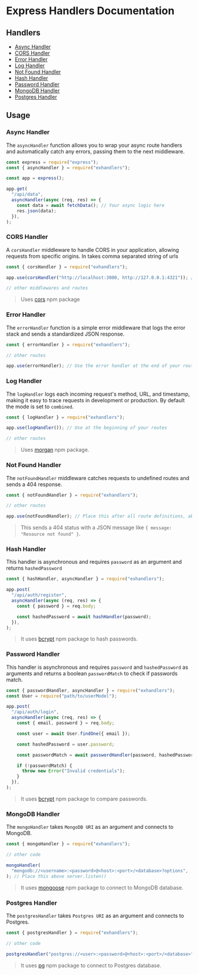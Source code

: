 # Express Handlers Documentation

## Handlers

- [Async Handler](#async-handler)
- [CORS Handler](#cors-handler)
- [Error Handler](#error-handler)
- [Log Handler](#log-handler)
- [Not Found Handler](#not-found-handler)
- [Hash Handler](#hash-handler)
- [Password Handler](#password-handler)
- [MongoDB Handler](#mongo-handler)
- [Postgres Handler](#postgres-handler)

## Usage

### Async Handler

The `asyncHandler` function allows you to wrap your async route handlers and automatically catch any errors, passing them to the next middleware.

```javascript
const express = require("express");
const { asyncHandler } = require("exhandlers");

const app = express();

app.get(
  "/api/data",
  asyncHandler(async (req, res) => {
    const data = await fetchData(); // Your async logic here
    res.json(data);
  }),
);
```

### CORS Handler

A `corsHandler` middleware to handle CORS in your application, allowing requests from specific origins. In takes comma separated string of urls

```javascript
const { corsHandler } = require("exhandlers");

app.use(corsHandler("http://localhost:3000, http://127.0.0.1:4321")); // Put this right after intializing express

// other middlewares and routes
```

> Uses [cors](https://www.npmjs.com/package/cors) npm package

### Error Handler

The `errorHandler` function is a simple error middleware that logs the error stack and sends a standardized JSON response.

```javascript
const { errorHandler } = require("exhandlers");

// other routes

app.use(errorHandler); // Use the error handler at the end of your routes, below notFoundHandler
```

### Log Handler

The `logHandler` logs each incoming request's method, URL, and timestamp, making it easy to trace requests in development or production. By default the mode is set to `combined`.

```javascript
const { logHandler } = require("exhandlers");

app.use(logHandler()); // Use at the beginning of your routes

// other routes
```

> Uses [morgan](https://www.npmjs.com/package/morgan) npm package.

### Not Found Handler

The `notFoundHandler` middleware catches requests to undefined routes and sends a 404 response.

```javascript
const { notFoundHandler } = require("exhandlers");

// other routes

app.use(notFoundHandler); // Place this after all route definitions, above errorHandler
```

> This sends a 404 status with a JSON message like `{ message: "Resource not found" }`.

### Hash Handler

This handler is asynchronous and requires `password` as an argument and returns `hashedPassword`

```js
const { hashHandler, asyncHandler } = require("exhandlers");

app.post(
  "/api/auth/register",
  asyncHandler(async (req, res) => {
    const { password } = req.body;

    const hashedPassword = await hashHandler(password);
  }),
);
```

> It uses [bcrypt](https://www.npmjs.com/package/bcrypt) npm package to hash passwords.

### Password Handler

This handler is asynchronous and requires `password` and `hashedPassword` as arguments and returns a boolean `passwordMatch` to check if passwords match.

```js
const { passwordHandler, asyncHandler } = require("exhandlers");
const User = require("path/to/userModel");

app.post(
  "/api/auth/login",
  asyncHandler(async (req, res) => {
    const { email, password } = req.body;

    const user = await User.findOne({ email });

    const hashedPassword = user.password;

    const passwordMatch = await passwordHandler(password, hashedPassword);

    if (!passwordMatch) {
      throw new Error("Invalid credentials");
    }
  }),
);
```

> It uses [bcrypt](https://www.npmjs.com/package/bcrypt) npm package to compare passwords.

### MongoDB Handler

The `mongoHandler` takes `MongoDB URI` as an argument and connects to MongoDB.

```javascript
const { mongoHandler } = require("exhandlers");

// other code

mongoHandler(
  "mongodb://<username>:<password>@<host>:<port>/<database>?options",
); // Place this above server.listen()
```

> It uses [mongoose](https://www.npmjs.com/package/mongoose) npm package to connect to MongoDB database.

### Postgres Handler

The `postgresHandler` takes `Postgres URI` as an argument and connects to Postgres.

```javascript
const { postgresHandler } = require("exhandlers");

// other code

postgresHandler("postgres://<user>:<password>@<host>:<port>/<database>"); // Place this above server.listen()
```

> It uses [pg](https://www.npmjs.com/package/pg) npm package to connect to Postgres database.
